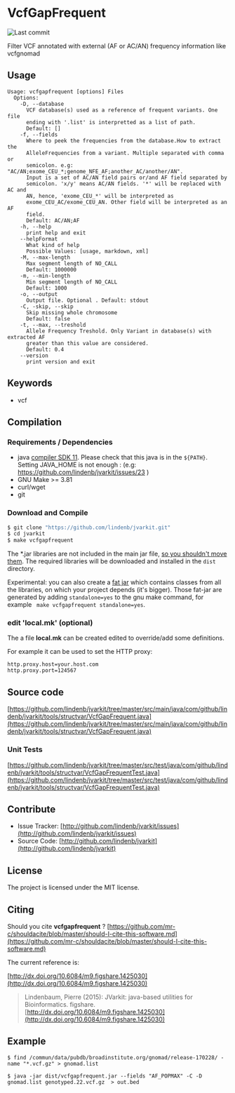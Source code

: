 # VcfGapFrequent

![Last commit](https://img.shields.io/github/last-commit/lindenb/jvarkit.png)

Filter VCF annotated with external (AF or AC/AN) frequency information like vcfgnomad


## Usage

```
Usage: vcfgapfrequent [options] Files
  Options:
    -D, --database
      VCF database(s) used as a reference of frequent variants. One file 
      ending with '.list' is interpretted as a list of path.
      Default: []
    -f, --fields
      Where to peek the frequencies from the database.How to extract the 
      AlleleFrequencies from a variant. Multiple separated with comma or 
      semicolon. e.g: "AC/AN;exome_CEU_*;genome_NFE_AF;another_AC/another/AN". 
      Input is a set of AC/AN field pairs or/and AF field separated by 
      semicolon. 'x/y' means AC/AN fields. '*' will be replaced with AC and 
      AN, hence, 'exome_CEU_*' will be interpreted as 
      exome_CEU_AC/exome_CEU_AN. Other field will be interpreted as an AF 
      field. 
      Default: AC/AN;AF
    -h, --help
      print help and exit
    --helpFormat
      What kind of help
      Possible Values: [usage, markdown, xml]
    -M, --max-length
      Max segment length of NO_CALL
      Default: 1000000
    -m, --min-length
      Min segment length of NO_CALL
      Default: 1000
    -o, --output
      Output file. Optional . Default: stdout
    -C, -skip, --skip
      Skip missing whole chromosome
      Default: false
    -t, --max, --treshold
      Allele Frequency Treshold. Only Variant in database(s) with extracted AF 
      greater than this value are considered.
      Default: 0.4
    --version
      print version and exit

```


## Keywords

 * vcf


## Compilation

### Requirements / Dependencies

* java [compiler SDK 11](https://jdk.java.net/11/). Please check that this java is in the `${PATH}`. Setting JAVA_HOME is not enough : (e.g: https://github.com/lindenb/jvarkit/issues/23 )
* GNU Make >= 3.81
* curl/wget
* git


### Download and Compile

```bash
$ git clone "https://github.com/lindenb/jvarkit.git"
$ cd jvarkit
$ make vcfgapfrequent
```

The *.jar libraries are not included in the main jar file, [so you shouldn't move them](https://github.com/lindenb/jvarkit/issues/15#issuecomment-140099011 ).
The required libraries will be downloaded and installed in the `dist` directory.

Experimental: you can also create a [fat jar](https://stackoverflow.com/questions/19150811/) which contains classes from all the libraries, on which your project depends (it's bigger). Those fat-jar are generated by adding `standalone=yes` to the gnu make command, for example ` make vcfgapfrequent standalone=yes`.

### edit 'local.mk' (optional)

The a file **local.mk** can be created edited to override/add some definitions.

For example it can be used to set the HTTP proxy:

```
http.proxy.host=your.host.com
http.proxy.port=124567
```
## Source code 

[https://github.com/lindenb/jvarkit/tree/master/src/main/java/com/github/lindenb/jvarkit/tools/structvar/VcfGapFrequent.java](https://github.com/lindenb/jvarkit/tree/master/src/main/java/com/github/lindenb/jvarkit/tools/structvar/VcfGapFrequent.java)

### Unit Tests

[https://github.com/lindenb/jvarkit/tree/master/src/test/java/com/github/lindenb/jvarkit/tools/structvar/VcfGapFrequentTest.java](https://github.com/lindenb/jvarkit/tree/master/src/test/java/com/github/lindenb/jvarkit/tools/structvar/VcfGapFrequentTest.java)


## Contribute

- Issue Tracker: [http://github.com/lindenb/jvarkit/issues](http://github.com/lindenb/jvarkit/issues)
- Source Code: [http://github.com/lindenb/jvarkit](http://github.com/lindenb/jvarkit)

## License

The project is licensed under the MIT license.

## Citing

Should you cite **vcfgapfrequent** ? [https://github.com/mr-c/shouldacite/blob/master/should-I-cite-this-software.md](https://github.com/mr-c/shouldacite/blob/master/should-I-cite-this-software.md)

The current reference is:

[http://dx.doi.org/10.6084/m9.figshare.1425030](http://dx.doi.org/10.6084/m9.figshare.1425030)

> Lindenbaum, Pierre (2015): JVarkit: java-based utilities for Bioinformatics. figshare.
> [http://dx.doi.org/10.6084/m9.figshare.1425030](http://dx.doi.org/10.6084/m9.figshare.1425030)


## Example

```
$ find /commun/data/pubdb/broadinstitute.org/gnomad/release-170228/ -name "*.vcf.gz" > gnomad.list

$ java -jar dist/vcfgapfrequent.jar --fields "AF_POPMAX" -C -D gnomad.list genotyped.22.vcf.gz  > out.bed

```



